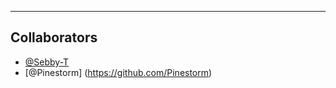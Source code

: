 ---

## Collaborators

- [@Sebby-T](https://github.com/Sebby-T)
- [@Pinestorm] (https://github.com/Pinestorm)
